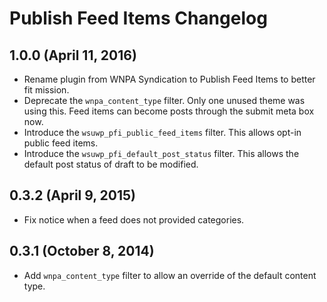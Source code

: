 # Publish Feed Items Changelog

## 1.0.0 (April 11, 2016)

* Rename plugin from WNPA Syndication to Publish Feed Items to better fit mission.
* Deprecate the `wnpa_content_type` filter. Only one unused theme was using this. Feed items can become posts through the submit meta box now.
* Introduce the `wsuwp_pfi_public_feed_items` filter. This allows opt-in public feed items.
* Introduce the `wsuwp_pfi_default_post_status` filter. This allows the default post status of draft to be modified.

## 0.3.2 (April 9, 2015)

* Fix notice when a feed does not provided categories.

## 0.3.1 (October 8, 2014)

* Add `wnpa_content_type` filter to allow an override of the default content type.
